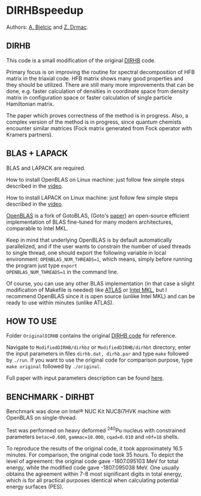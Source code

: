 # DIRHBspeedup
Authors: [A. Bjelcic](http://web.studenti.math.pmf.unizg.hr/~abjelcic/stranica/kontakt.html) and 
[Z. Drmac](https://web.math.pmf.unizg.hr/~drmac/).

## DIRHB
This code is a small modification of the original [DIRHB](https://www.sciencedirect.com/science/article/pii/S0010465514000836) code.

Primary focus is on improving the routine for spectral decomposition of
HFB matrix in the triaxial code. HFB matrix shows many good properties and they should be utilized.
There are still many more improvements that can be done, e.g. faster calculation
of densities in coordinate space from density matrix in configuration space or
faster calculation of single particle Hamiltonian matrix.

The paper which proves correctness of the method is in progress.
Also, a complex version of the method is in progress, since quantum chemists
encounter similar matrices (Fock matrix generated from Fock operator with Kramers partners).



## BLAS + LAPACK
BLAS and LAPACK are required.

How to install OpenBLAS on Linux machine: just follow few simple steps described in the [video](https://www.youtube.com/watch?v=85hm_kbwOJs).

How to install LAPACK on Linux machine: just follow few simple steps described in the [video](https://www.youtube.com/watch?v=5N1QYWxAAL4).


[OpenBLAS](https://github.com/xianyi/OpenBLAS) is a fork of GotoBLAS, (Goto's [paper](https://dl.acm.org/doi/10.1145/1356052.1356053)) an open-source efficient implementation of BLAS fine-tuned for many
modern architectures, comparable to Intel MKL. 

Keep in mind that underlying OpenBLAS is by default automatically parallelized, and if the user wants to constrain the number of used threads to single thread, one should export the following variable in local environment: <code>OPENBLAS_NUM_THREADS=1</code>, which means, simply before running the program just type <code>export OPENBLAS_NUM_THREADS=1</code> in the command line.

Of course, you can use any other BLAS implementation (in that case a slight modification of Makefile is needed) like [ATLAS](http://math-atlas.sourceforge.net/) or [Intel MKL](https://software.intel.com/content/www/us/en/develop/tools/math-kernel-library.html), but I recommend OpenBLAS since it is open source (unlike Intel MKL) and can be ready to use within
minutes (unlike ATLAS).


## HOW TO USE
Folder <code>OriginalDIRHB</code> contains the original [DIRHB code](http://cpc.cs.qub.ac.uk/summaries/AESN_v1_0.html) for reference.

Navigate to <code>ModifiedDIRHB/dirhbz</code> or <code>ModifiedDIRHB/dirhbt</code> directory, enter the input parameters in files <code>dirhb.dat, dirhb.par</code> and type <code>make</code> followed by <code>./run</code>. If you want to use the original code for comparison purpose, type <code>make original</code> followed by <code>./original</code>.

Full paper with input parameters description can be found [here](https://github.com/abjelcic/DIRHBspeedup/blob/master/papers/DIRHB.pdf). 

## BENCHMARK - DIRHBT
Benchmark was done on Intel® NUC Kit NUC8i7HVK machine with OpenBLAS on single-thread.

Test was performed on heavy deformed <sup>240</sup>Pu nucleus with constrained parameters <code>betac=0.600</code>, <code>gammac=10.000</code>, <code>cqad=0.010</code> and <code>n0f=18</code> shells.

To reproduce the results of the original code, it took approximately 16.5 minutes.
For comparison, the original code took 35 hours.
To depict the level of agreement: the original code gave -1807.095103 MeV for total energy, while the modified code gave -1807.095038 MeV. One usually obtains the agreement within 7-8 most significant digits in total energy, which is for all practical purposes identical when calculating potential energy surfaces (PES).

